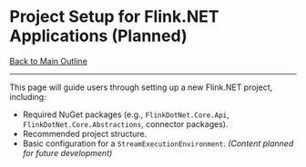 # Project Setup for Flink.NET Applications (Planned)

[Back to Main Outline](./Wiki-Structure-Outline.md)

---

This page will guide users through setting up a new Flink.NET project, including:
*   Required NuGet packages (e.g., `FlinkDotNet.Core.Api`, `FlinkDotNet.Core.Abstractions`, connector packages).
*   Recommended project structure.
*   Basic configuration for a `StreamExecutionEnvironment`.
*(Content planned for future development)*
